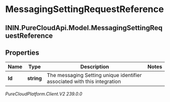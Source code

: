 # MessagingSettingRequestReference

## ININ.PureCloudApi.Model.MessagingSettingRequestReference

## Properties

|Name | Type | Description | Notes|
|------------ | ------------- | ------------- | -------------|
| **Id** | **string** | The messaging Setting unique identifier associated with this integration | |



_PureCloudPlatform.Client.V2 239.0.0_

